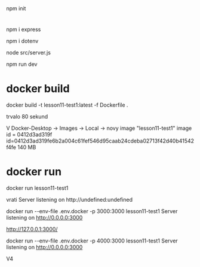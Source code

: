 #
npm init

#
npm i express

npm i dotenv

node src/server.js

npm run dev

# docker build
docker build -t lesson11-test1:latest -f Dockerfile .

trvalo 80 sekund

V Docker-Desktop -> Images -> Local -> novy image 
    "lesson11-test1"
    image id = 0412d3ad319f
    id=0412d3ad319fe6b2a004c61fef546d95caab24cdeba02713f42d40b41542f4fe
    140 MB

# docker run
docker run lesson11-test1

vrati Server listening on http://undefined:undefined

docker run --env-file .env.docker -p 3000:3000 lesson11-test1
Server listening on http://0.0.0.0:3000

http://127.0.0.1:3000/

docker run --env-file .env.docker -p 4000:3000 lesson11-test1
Server listening on http://0.0.0.0:3000



V4






